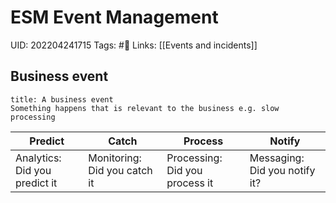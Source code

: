 # ESM Event Management
UID: 202204241715
Tags: #🌱 
Links: [[Events and incidents]]

## Business event
```ad-abstract
title: A business event
Something happens that is relevant to the business e.g. slow processing
```
| Predict                       | Catch                        | Process                        | Notify                        |
| ----------------------------- | ---------------------------- | ------------------------------ | ----------------------------- |
| Analytics: Did you predict it | Monitoring: Did you catch it | Processing: Did you process it | Messaging: Did you notify it? |

